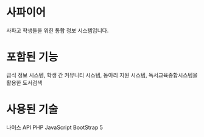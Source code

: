 # 사파이어
사파고 학생들을 위한 통합 정보 시스템입니다.

# 포함된 기능
급식 정보 시스템, 학생 간 커뮤니티 시스템, 동아리 지원 시스템, 독서교육종합시스템을 활용한 도서검색

# 사용된 기술
나이스 API
PHP
JavaScript
BootStrap 5
